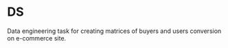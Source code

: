 # DS
Data engineering task for creating matrices of buyers and users conversion on e-commerce site.
